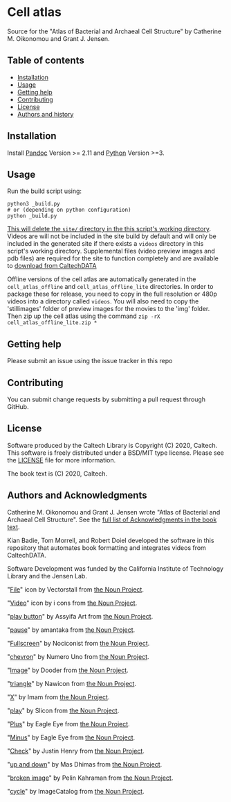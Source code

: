 Cell atlas
=====================================================

Source for the "Atlas of Bacterial and Archaeal Cell Structure" by Catherine M.
Oikonomou and Grant J. Jensen.

Table of contents
-----------------

* [Installation](#installation)
* [Usage](#usage)
* [Getting help](#getting-help)
* [Contributing](#contributing)
* [License](#license)
* [Authors and history](#authors-and-acknowledgments)


Installation
------------

Install [Pandoc](https://pandoc.org/index.html) Version >= 2.11 and [Python](https://www.python.org/) Version >=3.

Usage
-----

Run the build script using:

```
python3 _build.py
# or (depending on python configuration)
python _build.py
```

<u>This will delete the `site/` directory in the this script's working directory</u>. 
Videos are will not be included in the site build by default and will only be included 
in the generated site if there exists a `videos` directory in this script's working directory.
Supplemental files (video preview images and pdb files) are required for the
site to function completely and are available to
[download from CaltechDATA](https://doi.org/10.22002/D1.2100)


Offline versions of the cell atlas are automatically generated in the
`cell_atlas_offline` and `cell_atlas_offline_lite` directories. In order to
package these for release, you need to copy in the full resolution or 480p
videos into a directory called `videos`. You will also need to copy the 
'stillimages' folder of preview images for the
movies to the 'img' folder. Then zip up the cell atlas using the 
command `zip -rX cell_atlas_offline_lite.zip *`

Getting help
------------

Please submit an issue using the issue tracker in this repo

Contributing
------------

You can submit change requests by submitting a pull request through GitHub.


License
-------

Software produced by the Caltech Library is Copyright (C) 2020, Caltech.  This software is freely distributed under a BSD/MIT type license.  Please see the [LICENSE](LICENSE) file for more information.

The book text is (C) 2020, Caltech.

Authors and Acknowledgments
---------------------------

Catherine M. Oikonomou and Grant J. Jensen wrote "Atlas of Bacterial and
Archaeal Cell Structure". See the [full list of
Acknowledgments in the book text](https://cellatlas.library.caltech.edu/introduction.html#acknowledgements).

Kian Badie, Tom Morrell, and Robert Doiel developed the software in this repository that automates book
formatting and integrates videos from CaltechDATA.

Software Development was funded by the California Institute of Technology
Library and the Jensen Lab.

"[File](https://thenounproject.com/search/?q=file&i=3723131)" icon by Vectorstall from [the Noun Project](https://thenounproject.com/).

"[Video](https://thenounproject.com/search/?q=video&i=2567858)" icon by i cons from [the Noun Project](https://thenounproject.com/).

"[play button](https://thenounproject.com/search/?q=play+button&i=2467761)" by Assyifa Art from [the Noun Project](https://thenounproject.com/).

"[pause](https://thenounproject.com/search/?q=pause+button&i=1738044)" by amantaka from [the Noun Project](https://thenounproject.com/).

"[Fullscreen](https://thenounproject.com/search/?q=fullscreen&i=1953799)" by Nociconist from [the Noun Project](https://thenounproject.com/).

"[chevron](https://thenounproject.com/search/?q=chevron&i=933246)" by Numero Uno from [the Noun Project](https://thenounproject.com/).

"[Image](https://thenounproject.com/search/?q=image&i=3776456)" by Dooder from [the Noun Project](https://thenounproject.com/).

"[triangle](https://thenounproject.com/term/triangle/2309918/)" by Nawicon from [the Noun Project](https://thenounproject.com/).

"[X](https://thenounproject.com/search/?q=x&i=2222119)" by Imam from [the Noun Project](https://thenounproject.com/).

"[play](https://thenounproject.com/search/?q=play&i=86420)" by Slicon from [the Noun Project](https://thenounproject.com/).

"[Plus](https://thenounproject.com/search/?q=plus&i=705287)" by Eagle Eye from [the Noun Project](https://thenounproject.com/).

"[Minus](https://thenounproject.com/term/minus/705290/)" by Eagle Eye from [the Noun Project](https://thenounproject.com/).

"[Check](https://thenounproject.com/search/?q=check&i=3850095)" by Justin Henry from [the Noun Project](https://thenounproject.com/).

"[up and down](https://thenounproject.com/search/?q=up+and+down&i=3861732)" by Mas Dhimas from [the Noun Project](https://thenounproject.com/).

"[broken image](https://thenounproject.com/search/?q=broken+image&i=3157423)" by Pelin Kahraman from [the Noun Project](https://thenounproject.com/).

"[cycle](https://thenounproject.com/term/cycle/406578/)" by ImageCatalog from [the Noun Project](https://thenounproject.com/).
